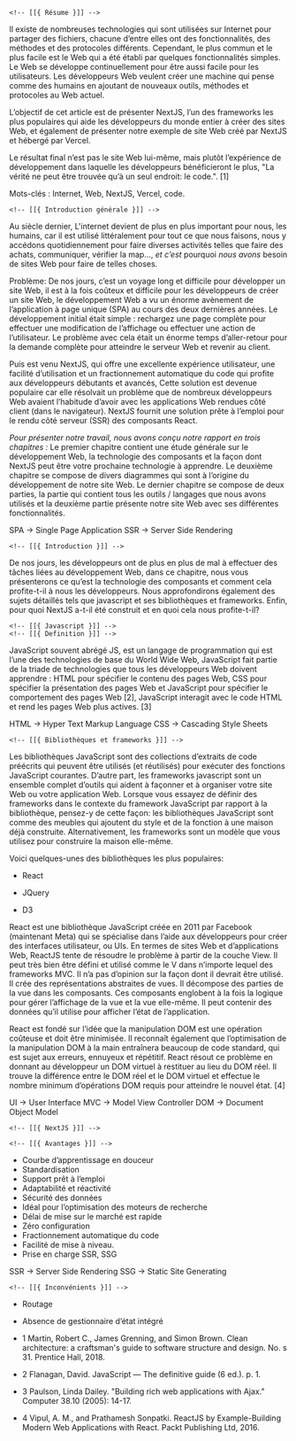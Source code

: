 <!-- This is the full report in french --> 


    <!-- [[{ Résume }]] -->

Il existe de nombreuses technologies qui sont utilisées sur Internet pour partager des fichiers, chacune d’entre elles ont des fonctionnalités, des méthodes et des protocoles différents. Cependant, le plus commun et le plus facile est le Web qui a été établi par quelques fonctionnalités simples. Le Web se développe continuellement pour être aussi facile pour les utilisateurs. Les développeurs Web veulent créer une machine qui pense comme des humains en ajoutant de nouveaux outils, méthodes et protocoles au Web actuel.

L’objectif de cet article est de présenter NextJS, l’un des frameworks les plus populaires qui aide les développeurs du monde entier à créer des sites Web, et également de présenter notre exemple de site Web créé par NextJS et hébergé par Vercel.

Le résultat final n’est pas le site Web lui-même, mais plutôt l’expérience de développement dans laquelle les développeurs bénéficieront le plus, "La vérité ne peut être trouvée qu’à un seul endroit: le code.". [1]

Mots-clés : Internet, Web, NextJS, Vercel, code.

    <!-- [[{ Introduction générale }]] -->

Au siècle dernier, L'internet devient de plus en plus important pour nous, les humains, car il est utilisé littéralement pour tout ce que nous faisons, nous y accédons quotidiennement pour faire diverses activités telles que faire des achats, communiquer, vérifier la map..., *et c’est* pourquoi *nous avons* besoin de sites Web pour faire de telles choses.

Problème: De nos jours, c’est un voyage long et difficile pour développer un site Web, il est à la fois coûteux et difficile pour les développeurs de créer un site Web, le développement Web a vu un énorme avènement de l’application à page unique (SPA) au cours des deux dernières années. Le développement initial était simple : rechargez une page complète pour effectuer une modification de l’affichage ou effectuer une action de l’utilisateur. Le problème avec cela était un énorme temps d’aller-retour pour la demande complète pour atteindre le serveur Web et revenir au client.

Puis est venu NextJS, qui offre une excellente expérience utilisateur, une facilité d’utilisation et un fractionnement automatique du code qui profite aux développeurs débutants et avancés, Cette solution est devenue populaire car elle résolvait un problème que de nombreux développeurs Web avaient l’habitude d’avoir avec les applications Web rendues côté client (dans le navigateur). NextJS fournit une solution prête à l’emploi pour le rendu côté serveur (SSR) des composants React.

*Pour présenter notre travail, nous avons conçu notre rapport en trois chapitres :*
Le premier chapitre contient une étude générale sur le développement Web, la technologie des composants et la façon dont NextJS peut être votre prochaine technologie à apprendre.
Le deuxième chapitre se compose de divers diagrammes qui sont à l’origine du développement de notre site Web.
Le dernier chapitre se compose de deux parties, la partie qui contient tous les outils / langages que nous avons utilisés et la deuxième partie présente notre site Web avec ses différentes fonctionnalités.

SPA -> Single Page Application
SSR -> Server Side Rendering

    <!-- [[{ Introduction }]] -->

De nos jours, les développeurs ont de plus en plus de mal à effectuer des tâches liées au développement Web, dans ce chapitre, nous vous présenterons ce qu’est la technologie des composants et comment cela profite-t-il à nous les développeurs. Nous approfondirons également des sujets détaillés tels que javascript et ses bibliothèques et frameworks. Enfin, pour quoi NextJS a-t-il été construit et en quoi cela nous profite-t-il?

    <!-- [[{ Javascript }]] -->
    <!-- [[{ Definition }]] -->

JavaScript souvent abrégé JS, est un langage de programmation qui est l’une des technologies de base du World Wide Web, JavaScript fait partie de la triade de technologies que tous les développeurs Web doivent apprendre : HTML pour spécifier le contenu des pages Web, CSS pour spécifier la présentation des pages Web et JavaScript pour spécifier le comportement des pages Web [2], JavaScript interagit avec le code HTML et rend les pages Web plus actives. [3]

HTML -> Hyper Text Markup Language
CSS -> Cascading Style Sheets

    <!-- [[{ Bibliothèques et frameworks }]] -->

Les bibliothèques JavaScript sont des collections d’extraits de code préécrits qui peuvent être utilisés (et réutilisés) pour exécuter des fonctions JavaScript courantes. D’autre part, les frameworks javascript sont un ensemble complet d’outils qui aident à façonner et à organiser votre site Web ou votre application Web. Lorsque vous essayez de définir des frameworks dans le contexte du framework JavaScript par rapport à la bibliothèque, pensez-y de cette façon: les bibliothèques JavaScript sont comme des meubles qui ajoutent du style et de la fonction à une maison déjà construite. Alternativement, les frameworks sont un modèle que vous utilisez pour construire la maison elle-même.

Voici quelques-unes des bibliothèques les plus populaires:

  * React 
  * JQuery
  * D3

    <!-- [[{ React }]] -->

React est une bibliothèque JavaScript créée en 2011 par Facebook (maintenant Meta) qui se spécialise dans l’aide aux développeurs pour créer des interfaces utilisateur, ou UIs. En termes de sites Web et d’applications Web, ReactJS tente de résoudre le problème à partir de la couche View. Il peut très bien être défini et utilisé comme le V dans n’importe lequel des frameworks MVC. Il n’a pas d’opinion sur la façon dont il devrait être utilisé. Il crée des représentations abstraites de vues. Il décompose des parties de la vue dans les composants. Ces composants englobent à la fois la logique pour gérer l’affichage de la vue et la vue elle-même. Il peut contenir des données qu’il utilise pour afficher l’état de l’application.

React est fondé sur l’idée que la manipulation DOM est une opération coûteuse et doit être minimisée. Il reconnaît également que l’optimisation de la manipulation DOM à la main entraînera beaucoup de code standard, qui est sujet aux erreurs, ennuyeux et répétitif. React résout ce problème en donnant au développeur un DOM virtuel à restituer au lieu du DOM réel. Il trouve la différence entre le DOM réel et le DOM virtuel et effectue le nombre minimum d’opérations DOM requis pour atteindre le nouvel état. [4]

UI -> User Interface
MVC -> Model View Controller
DOM -> Document Object Model

    <!-- [[{ NextJS }]] -->

    <!-- [[{ Avantages }]] -->

* Courbe d’apprentissage en douceur
* Standardisation
* Support prêt à l’emploi
* Adaptabilité et réactivité
* Sécurité des données
* Idéal pour l’optimisation des moteurs de recherche
* Délai de mise sur le marché est rapide
* Zéro configuration 
* Fractionnement automatique du code 
* Facilité de mise à niveau.
* Prise en charge SSR, SSG

SSR -> Server Side Rendering
SSG -> Static Site Generating

    <!-- [[{ Inconvénients }]] -->

* Routage
* Absence de gestionnaire d’état intégré


    <!-- [[{ Citations }]] -->

* 1 Martin, Robert C., James Grenning, and Simon Brown. Clean architecture: a craftsman's guide to software structure and design. No. s 31. Prentice Hall, 2018.
* 2 Flanagan, David. JavaScript — The definitive guide (6 ed.). p. 1.
* 3 Paulson, Linda Dailey. "Building rich web applications with Ajax." Computer 38.10 (2005): 14-17.
* 4 Vipul, A. M., and Prathamesh Sonpatki. ReactJS by Example-Building Modern Web Applications with React. Packt Publishing Ltd, 2016. 
